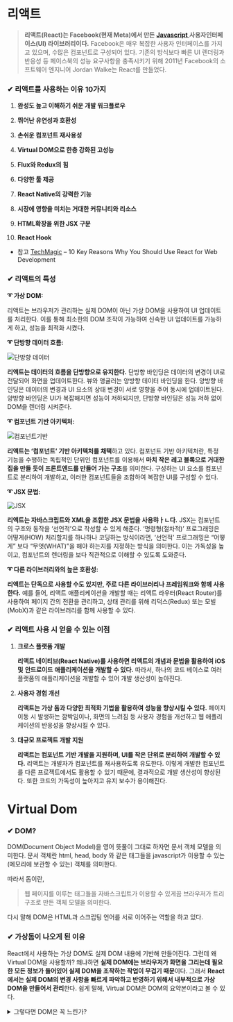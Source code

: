 # 리액트

> **리액트(React)는 Facebook(현재 Meta)에서 만든** [**Javascript** ](https://www.elancer.co.kr/blog/view?seq=47)**사용자인터페이스(UI) 라이브러리이다.** Facebook은 매우 복잡한 사용자 인터페이스를 가지고 있으며, 수많은 컴포넌트로 구성되어 있다. 기존의 방식보다 빠른 UI 렌더링과 반응성 등 페이스북의 성능 요구사항을 충족시키기 위해 2011년 Facebook의 소프트웨어 엔지니어 Jordan Walke는 React를 만들었다.



### ✔ 리액트를 사용하는 이유 10가지

1. **완성도 높고 이해하기 쉬운 개발 워크플로우**

2. **뛰어난 유연성과 호환성**

3. **손쉬운 컴포넌트 재사용성**

4. **Virtual DOM으로 한층 강화된 고성능**

5. **Flux와 Redux의 힘**

6. **다양한 툴 제공**

7. **React Native의 강력한 기능**

8. **시장에 영향을 미치는 거대한 커뮤니티와 리소스**

9. **HTML확장을 위한 JSX 구문**

10. **React Hook**

- 참고 [TechMagic](https://www.techmagic.co/blog/why-we-use-react-js-in-the-development/) – 10 Key Reasons Why You Should Use React for Web Development

    

### ✔ 리액트의 특성

**➰ 가상 DOM:**

리액트는 브라우저가 관리하는 실제 DOM이 아닌 가상 DOM을 사용하여 UI 업데이트를 처리한다. 이를 통해 최소한의 DOM 조작이 가능하여 신속한 UI 업데이트를 가능하게 하고, 성능을 최적화 시켰다.

**➰ 단방향 데이터 흐름:**

![단방향 데이터](https://ems.elancer.co.kr/99_upload/Append/T_Blog/editor/2023071901390716012.jpg)

**리액트는 데이터의 흐름을 단방향으로 유지한다.** 단방향 바인딩은 데이터의 변경이 UI로 전달되어 화면을 업데이트한다. 뷰와 앵귤러는 양방향 데이터 바인딩을 한다. 양방향 바인딩은 데이터의 변경과 UI 요소의 상태 변경이 서로 영향을 주어 동시에 업데이트된다. 양방향 바인딩은 UI가 복잡해지면 성능이 저하되지만, 단방향 바인딩은 성능 저하 없이 DOM을 렌더링 시켜준다.

**➰ 컴포넌트 기반 아키텍처:**

![컴포넌트기반](https://ems.elancer.co.kr/99_upload/Append/T_Blog/editor/2023071901392440480.jpg)

**리액트는 ‘컴포넌트’ 기반 아키텍처를 채택**하고 있다. 컴포넌트 기반 아키텍처란, 특정 기능을 수행하는 독립적인 단위인 컴포넌트를 이용해서 **마치 작은 레고 블록으로 거대한 집을 만들 듯이 프론트엔드를 만들어 가는 구조**를 의미한다. 구성하는 UI 요소를 컴포넌트로 분리하여 개발하고, 이러한 컴포넌트들을 조합하여 복잡한 UI를 구성할 수 있다. 

**➰ JSX 문법:**

![JSX](https://ems.elancer.co.kr/99_upload/Append/T_Blog/editor/2023071901393696346.jpg)

**리액트는 자바스크립트와 XML을 조합한 JSX 문법을 사용햐ㅏㄴ다.** JSX는 컴포넌트의 구조와 동작을 ‘선언적’으로 작성할 수 있게 해준다. ‘명령형(절차적)’ 프로그래밍은 어떻게(HOW) 처리할지를 하나하나 코딩하는 방식이라면, ‘선언적’ 프로그래밍은 “어떻게” 보다 “무엇(WHAT)”을 해야 하는지를 지정하는 방식을 의미한다. 이는 가독성을 높이고, 컴포넌트의 렌더링을 보다 직관적으로 이해할 수 있도록 도와준다.

**➰ 다른 라이브러리와의 높은 호환성:**

**리액트는 단독으로 사용할 수도 있지만, 주로 다른 라이브러리나 프레임워크와 함께 사용한다.** 예를 들어, 리액트 애플리케이션을 개발할 때는 리액트 라우터(React Router)를 사용하여 페이지 간의 전환을 관리하고, 상태 관리를 위해 리덕스(Redux) 또는 모빌(MobX)과 같은 라이브러리를 함께 사용할 수 있다.



### ✔ 리액트 사용 시 얻을 수 있는 이점

1. **크로스 플랫폼 개발**

   **리액트 네이티브(React Native)를 사용하면 리액트의 개념과 문법을 활용하여 iOS 및** **안드로이드** **애플리케이션을 개발할 수 있다.** 따라서, 하나의 코드 베이스로 여러 플랫폼의 애플리케이션을 개발할 수 있어 개발 생산성이 높아진다.

2. **사용자 경험 개선**

   **리액트는 가상 돔과 다양한 최적화 기법을 활용하여 성능을 향상시킬 수 있다.** 페이지 이동 시 발생하는 깜박임이나, 화면의 느려짐 등 사용자 경험을 개선하고 웹 애플리케이션의 반응성을 향상시킬 수 있다.

3. **대규모 프로젝트 개발 지원**

   **리액트는 컴포넌트 기반 개발을 지원하며, UI를 작은 단위로 분리하여 개발할 수 있다.** 리액트는 개발자가 컴포넌트를 재사용하도록 유도한다. 이렇게 개발한 컴포넌트를 다른 프로젝트에서도 활용할 수 있기 때문에, 결과적으로 개발 생산성이 향상된다. 또한 코드의 가독성이 높아지고 유지 보수가 용이해진다.





# Virtual Dom

### ✔ DOM?

DOM(Document Object Model)을 영어 뜻풀이 그대로 하자면 문서 객체 모델을 의미한다. 문서 객체란 html, head, body 와 같은 태그들을 javascript가 이용할 수 있는 (메모리에 보관할 수 있는) 객체를 의미한다.

따라서 돔이란,

> 웹 페이지를 이루는 태그들을 자바스크립트가 이용할 수 있게끔 브라우저가 트리구조로 만든 객체 모델을 의미한다.

다시 말해 DOM은 HTML과 스크립팅 언어를 서로 이어주는 역할을 하고 있다.



### ✔ 가상돔이 나오게 된 이유

React에서 사용하는 가상 DOM도 실제 DOM 내용에 기반해 만들어진다. 그런데 왜 Virtual DOM을 사용할까? 왜냐하면 **실제 DOM에는 브라우저가 화면을 그리는데 필요한 모든 정보가 들어있어 실제 DOM을 조작하는 작업이 무겁기 때문**이다. 그래서 **React에서는 실제 DOM의 변경 사항을 빠르게 파악하고 반영하기 위해서 내부적으로 가상 DOM을 만들어서 관리**한다. 쉽게 말해, Virtual DOM은 DOM의 요약본이라고 볼 수 있다.

<details> <summary>그렇다면 DOM은 꼭 느린가?</summary> <div markdown="1"> 
    아니다. 
    React는 대규모 SPA와 다이나믹 UI의 웹 페이지를 만들기 위해서 존재하며, 만약 규모가 작고 정적인 이전의 웹 애플리케이션이라면 일반 DOM이 성능 이 더 좋다. 상황에 따라 어느 쪽이 좋은지 다를 수 있다는 것이다.
    React는 대규모 SPA와 다이나믹 UI의 웹 페이지를 만들기 위해서 존재하며, 만약 규모가 작고 정적인 이전의 웹 애플리케이션이라면 일반 DOM이 성능 이 더 좋다. 상황에 따라 어느 쪽이 좋은지 다를 수 있다는 것이다.



### ✔ 리액트가 가상돔을 반영하는 절차

특정 페이지에서 데이터가 변했다고 가정했을 때, 리액트를 이용해 돔을 업데이트시키는 절차는 다음과 같다.

1. **변화가 일어나면 가상돔을 변화된 버전으로 바꾼다.**
   - 데이터가 업데이트 되면 전체 UI를 가상돔에 리렌더링한다.

2. **가상돔끼리 비교해 바뀐부분을 찾는다.**
   - 변화 전의 가상돔과 변화된 가상돔을 비교한다.

3. **바뀐 부분만 적용한다.**
   - 바뀐 부분만 실제 돔에 적용을 함으로서 레이아웃 계산은 한 번만 이행된다.
     (ex. 네비게이션(컴포넌트)을 열었을 때 특정 영역(컴포넌트)이 빨갛게 변하면서 위치가 변경되는 경우의 레이아웃 계산이 일괄로 단 한 번만 이행)

![process of virtualDom](https://velog.velcdn.com/images/ctdlog/post/f48bb702-566e-4df8-8f06-db1755a4943b/image.png)

작은 규모의 레이아웃(리플로우)이 여러번 발생하는 것보다 큰 규모의 레이아웃이 한 번 발생하는 것은 성능상의 큰 차이를 나타낸다. 리액트는 위와 같은 얕은 비교와 일괄 돔 업데이트 방식을 이용해 성능 향상을 이끄는 것이다.



## Reference

- [리액트(React)를 왜 사용해야 할까? – 리액트가 강력한 이유](https://modulabs.co.kr/blog/react-library/)
- [React에서의 가상돔 개념](https://velog.io/@mollog/React%EC%97%90%EC%84%9C%EC%9D%98-%EA%B0%80%EC%83%81%EB%8F%94-%EA%B0%9C%EB%85%90)

- [[React] DOM이란? Virtual DOM을 사용하는 이유?](https://velog.io/@ctdlog/React-DOM%EC%9D%B4%EB%9E%80-Virtual-DOM%EC%9D%84-%EC%82%AC%EC%9A%A9%ED%95%98%EB%8A%94-%EC%9D%B4%EC%9C%A0)